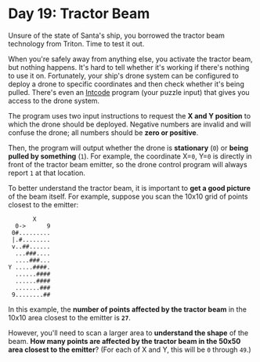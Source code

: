# Day 19: Tractor Beam
Unsure of the state of Santa's ship, you borrowed the tractor beam technology from Triton. Time to test it out.

When you're safely away from anything else, you activate the tractor beam, but nothing happens. It's hard to tell 
whether it's working if there's nothing to use it on. Fortunately, your ship's drone system can be configured to deploy 
a drone to specific coordinates and then check whether it's being pulled. There's even an 
[Intcode](https://adventofcode.com/2019/day/9) program (your puzzle input) that gives you access to the drone system.

The program uses two input instructions to request the **X and Y position** to which the drone should be deployed. 
Negative numbers are invalid and will confuse the drone; all numbers should be **zero or positive**.

Then, the program will output whether the drone is **stationary** (`0`) or **being pulled by something** (`1`). For 
example, the coordinate X=`0`, Y=`0` is directly in front of the tractor beam emitter, so the drone control program will 
always report `1` at that location.

To better understand the tractor beam, it is important to **get a good picture** of the beam itself. For example, 
suppose you scan the 10x10 grid of points closest to the emitter:
```
       X
  0->      9
 0#.........
 |.#........
 v..##......
  ...###....
  ....###...
Y .....####.
  ......####
  ......####
  .......###
 9........##
```
In this example, the **number of points affected by the tractor beam** in the 10x10 area closest to the emitter is 
**`27`**.

However, you'll need to scan a larger area to **understand the shape** of the beam. **How many points are affected by 
the tractor beam in the 50x50 area closest to the emitter**? (For each of X and Y, this will be `0` through `49`.)
